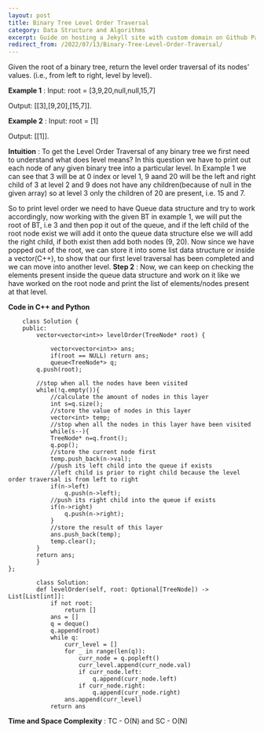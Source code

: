 ```yaml
---
layout: post
title: Binary Tree Level Order Traversal
category: Data Structure and Algorithms
excerpt: Guide on hosting a Jekyll site with custom domain on Github Pages.
redirect_from: /2022/07/13/Binary-Tree-Level-Order-Traversal/
---
```


Given the root of a binary tree, return the level order traversal of its nodes' values. (i.e., from left to right, level by level).

**Example 1** : Input: root = [3,9,20,null,null,15,7]

Output: [[3],[9,20],[15,7]].

**Example 2** : Input: root = [1]

Output: [[1]].

**Intuition** : To get the Level Order Traversal of any binary tree we first need to understand what does level means? In this question we have to print out each node of any given binary tree into a particular level. In Example 1 we can see that 3 will be at 0 index or level 1, 9 aand 20 will be the left and right child of 3 at level 2 and 9 does not have any children(because of null in the given array) so at level 3 only the children of 20 are present, i.e. 15 and 7.

So to print level order we need to have Queue data structure and try to work accordingly, now working with the given BT in example 1, we will put the root of BT, i.e 3 and then pop it out of the queue, and if the left child of the root node exist we will add it onto the queue data structure else we will add the right child, if both exist then add both nodes (9, 20). Now since we have popped out of the root, we can store it into some list data structure or inside a vector(C++), to show that our first level traversal has been completed and we can move into another level. 
**Step 2** : Now, we can keep on checking the elements present inside the queue data structure and work on it like we have worked on the root node and print the list of elements/nodes present at that level.

**Code in C++ and Python**

```C++:
    class Solution {
    public:
        vector<vector<int>> levelOrder(TreeNode* root) {
            
            vector<vector<int>> ans;
            if(root == NULL) return ans;
            queue<TreeNode*> q;
        q.push(root);
        
        //stop when all the nodes have been visited
        while(!q.empty()){
            //calculate the amount of nodes in this layer
            int s=q.size();
            //store the value of nodes in this layer
            vector<int> temp;
            //stop when all the nodes in this layer have been visited
            while(s--){
            TreeNode* n=q.front();
            q.pop();
            //store the current node first
            temp.push_back(n->val);
            //push its left child into the queue if exists
            //left child is prior to right child because the level order traversal is from left to right
            if(n->left)
                q.push(n->left);
            //push its right child into the queue if exists
            if(n->right)
                q.push(n->right);
            }
            //store the result of this layer
            ans.push_back(temp);
            temp.clear();
        }
        return ans;
        }
};

```


```Python:
        class Solution:
        def levelOrder(self, root: Optional[TreeNode]) -> List[List[int]]:
            if not root:
                return []
            ans = []
            q = deque()
            q.append(root)
            while q:
                curr_level = []
                for _ in range(len(q)):
                    curr_node = q.popleft()
                    curr_level.append(curr_node.val)
                    if curr_node.left:
                        q.append(curr_node.left)
                    if curr_node.right:
                        q.append(curr_node.right)
                ans.append(curr_level)
            return ans

```


**Time and Space Complexity** : TC - O(N) and SC - O(N)
